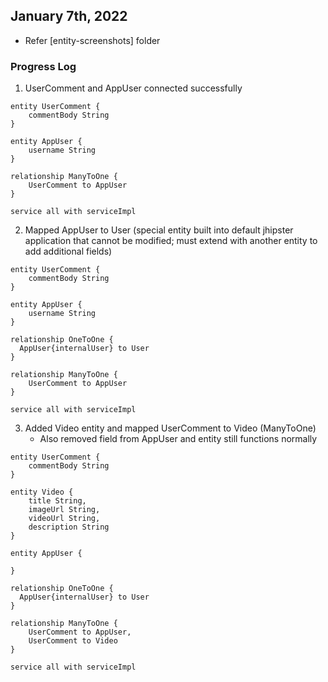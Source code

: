 ## January 7th, 2022
* Refer [entity-screenshots] folder

### Progress Log
1. UserComment and AppUser connected successfully
```
entity UserComment {
    commentBody String
}

entity AppUser {
    username String
}

relationship ManyToOne {
    UserComment to AppUser
}

service all with serviceImpl
```

2. Mapped AppUser to User (special entity built into default jhipster application that cannot be modified; must extend with another entity to add additional fields)

```
entity UserComment {
    commentBody String
}

entity AppUser {
    username String
}

relationship OneToOne {
  AppUser{internalUser} to User
}

relationship ManyToOne {
    UserComment to AppUser
}

service all with serviceImpl
```

3. Added Video entity and mapped UserComment to Video (ManyToOne)
    - Also removed field from AppUser and entity still functions normally

```
entity UserComment {
    commentBody String
}

entity Video {
    title String,
    imageUrl String,
    videoUrl String,
    description String
}

entity AppUser {
    
}

relationship OneToOne {
  AppUser{internalUser} to User
}

relationship ManyToOne {
    UserComment to AppUser,
    UserComment to Video
}

service all with serviceImpl
```